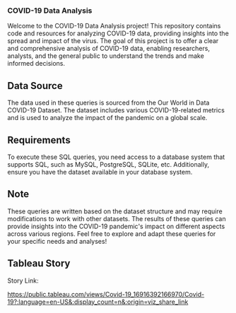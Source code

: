 ### COVID-19 Data Analysis

Welcome to the COVID-19 Data Analysis project! This repository contains code and resources for analyzing COVID-19 data, providing insights into the spread and impact of the virus. The goal of this project is to offer a clear and comprehensive analysis of COVID-19 data, enabling researchers, analysts, and the general public to understand the trends and make informed decisions.

## Data Source
The data used in these queries is sourced from the Our World in Data COVID-19 Dataset. The dataset includes various COVID-19-related metrics and is used to analyze the impact of the pandemic on a global scale.

## Requirements
To execute these SQL queries, you need access to a database system that supports SQL, such as MySQL, PostgreSQL, SQLite, etc. Additionally, ensure you have the dataset available in your database system.

## Note
These queries are written based on the dataset structure and may require modifications to work with other datasets.
The results of these queries can provide insights into the COVID-19 pandemic's impact on different aspects across various regions.
Feel free to explore and adapt these queries for your specific needs and analyses!

## Tableau Story
Story Link:

https://public.tableau.com/views/Covid-19_16916392166970/Covid-19?:language=en-US&:display_count=n&:origin=viz_share_link
